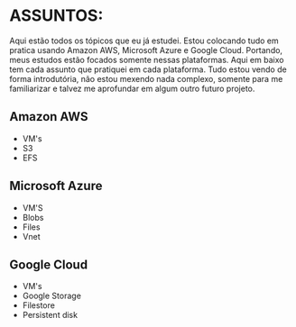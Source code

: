 # ASSUNTOS:

Aqui estão todos os tópicos que eu já estudei. Estou colocando tudo em pratica usando Amazon AWS, Microsoft Azure e Google Cloud. Portando, meus estudos estão focados somente nessas plataformas. Aqui em baixo tem cada assunto que pratiquei em cada plataforma. Tudo estou vendo de forma introdutória, não estou mexendo nada
complexo, somente para me familiarizar e talvez me aprofundar em algum outro futuro projeto.

## Amazon AWS
  - VM's
  - S3
  - EFS

## Microsoft Azure
  - VM'S
  - Blobs
  - Files
  - Vnet

## Google Cloud
  - VM's
  - Google Storage
  - Filestore
  - Persistent disk
